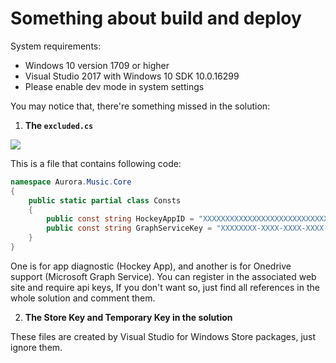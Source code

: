 # Something about build and deploy

System requirements:
* Windows 10 version 1709 or higher
* Visual Studio 2017 with Windows 10 SDK 10.0.16299
* Please enable dev mode in system settings





You may notice that, there're something missed in the solution:


1. **The `excluded.cs`**


![](https://i.loli.net/2018/10/05/5bb6bcaa7dc48.png)

This is a file that contains following code:

``` csharp
namespace Aurora.Music.Core
{
    public static partial class Consts
    {
        public const string HockeyAppID = "XXXXXXXXXXXXXXXXXXXXXXXXXXXXXXX";
        public const string GraphServiceKey = "XXXXXXXX-XXXX-XXXX-XXXX-XXXXXXXXXXXX";
    }
}

```


One is for app diagnostic (Hockey App), and another is for Onedrive support (Microsoft Graph Service). You can register in the associated web site and require api keys, If you don't want so, just find all references in the whole solution and comment them.




2. **The Store Key and Temporary Key in the solution**

These files are created by Visual Studio for Windows Store packages, just ignore them.
